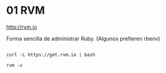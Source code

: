 01 RVM
===

http://rvm.io

Forma sencilla de administrar Ruby. (Algunos prefieren rbenv)

<pre><code data-trim>
curl -L https://get.rvm.io | bash

rvm -v
</code></pre>	

